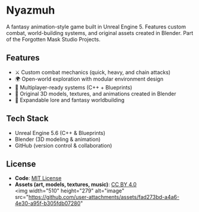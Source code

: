 # Nyazmuh
A fantasy animation-style game built in Unreal Engine 5. Features custom combat, world-building systems, and original assets created in Blender. Part of the Forgotten Mask Studio Projects.

## Features
- ⚔️ Custom combat mechanics (quick, heavy, and chain attacks)  
- 🌍 Open-world exploration with modular environment design  
- 🧩 Multiplayer-ready systems (C++ + Blueprints)  
- 🎨 Original 3D models, textures, and animations created in Blender  
- 📜 Expandable lore and fantasy worldbuilding  

## Tech Stack
- Unreal Engine 5.6 (C++ & Blueprints)  
- Blender (3D modeling & animation)  
- GitHub (version control & collaboration)  

## License
- **Code**: [MIT License](./LICENSE)  
- **Assets (art, models, textures, music)**: [CC BY 4.0](./ASSETS_LICENSE)  
<img width="510" height="279" alt="image" src="https://github.com/user-attachments/assets/fad273bd-a4a6-4e30-a95f-b305fdb07280" 
